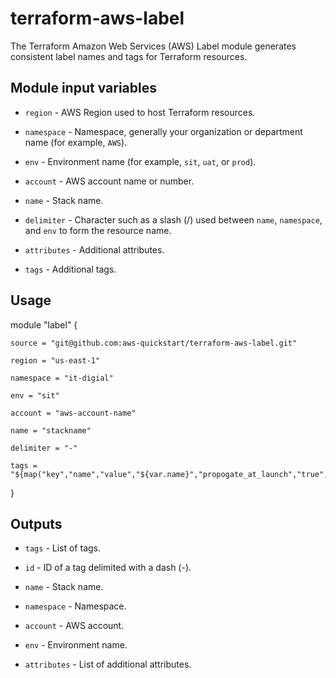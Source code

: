 # terraform-aws-label
The Terraform Amazon Web Services (AWS) Label module generates consistent label names and tags for Terraform resources.

## Module input variables

* ```region``` - AWS Region used to host Terraform resources.

* ```namespace``` - Namespace, generally your organization or department name (for example, ```AWS```).

* ```env``` - Environment name (for example, ```sit```, ```uat```, or ```prod```).

* ```account``` - AWS account name or number.

* ```name``` - Stack name.

* ```delimiter``` - Character such as a slash (/) used between ```name```, ```namespace```, and ```env``` to form the resource name.

* ```attributes``` - Additional attributes.

* ```tags``` - Additional tags.

## Usage

module "label" {

    source = "git@github.com:aws-quickstart/terraform-aws-label.git"

    region = "us-east-1"

    namespace = "it-digial"

    env = "sit"

    account = "aws-account-name"

    name = "stackname"

    delimiter = "-"

    tags = "${map("key","name","value","${var.name}","propogate_at_launch","true","terraform","true")}"

}


## Outputs

* ```tags``` - List of tags.

* ```id``` - ID of a tag delimited with a dash (-).

* ```name``` - Stack name.

* ```namespace``` - Namespace.

* ```account``` - AWS account.

* ```env``` - Environment name.

* ```attributes``` - List of additional attributes.
